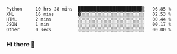 <!--START_SECTION:waka-->

```text
Python     10 hrs 28 mins  ████████████████████████▒   96.85 %
XML        16 mins         ▓░░░░░░░░░░░░░░░░░░░░░░░░   02.53 %
HTML       2 mins          ░░░░░░░░░░░░░░░░░░░░░░░░░   00.44 %
JSON       1 min           ░░░░░░░░░░░░░░░░░░░░░░░░░   00.17 %
Other      0 secs          ░░░░░░░░░░░░░░░░░░░░░░░░░   00.00 %
```

<!--END_SECTION:waka-->

### Hi there 👋

<!--
**DnC275/DnC275** is a ✨ _special_ ✨ repository because its `README.md` (this file) appears on your GitHub profile.

Here are some ideas to get you started:

- 🔭 I’m currently working on ...
- 🌱 I’m currently learning ...
- 👯 I’m looking to collaborate on ...
- 🤔 I’m looking for help with ...
- 💬 Ask me about ...
- 📫 How to reach me: ...
- 😄 Pronouns: ...
- ⚡ Fun fact: ...
-->
